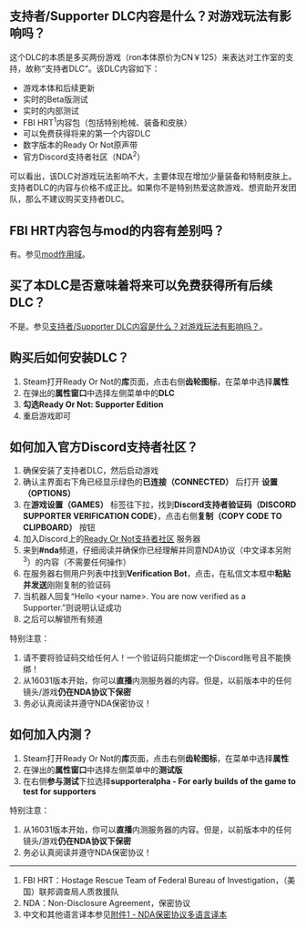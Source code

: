 ## 支持者/Supporter DLC内容是什么？对游戏玩法有影响吗？

这个DLC的本质是多买两份游戏（ron本体原价为CN￥125）来表达对工作室的支持，故称“支持者DLC”。该DLC内容如下：

* 游戏本体和后续更新
* 实时的Beta版测试
* 实时的内部测试
* FBI HRT<sup>1</sup>内容包（包括特别枪械、装备和皮肤）
* 可以免费获得将来的第一个内容DLC
* 数字版本的Ready Or Not原声带
* 官方Discord支持者社区（NDA<sup>2</sup>）

可以看出，该DLC对游戏玩法影响不大，主要体现在增加少量装备和特制皮肤上。支持者DLC的内容与价格不成正比。如果你不是特别热爱这款游戏、想资助开发团队，那么不建议购买支持者DLC。

## FBI HRT内容包与mod的内容有差别吗？

有。参见[mod作用域](5%20-%20mod.md)。

## 买了本DLC是否意味着将来可以免费获得所有后续DLC？

不是。参见[支持者/Supporter DLC内容是什么？对游戏玩法有影响吗？](2%20-%20DLC.md)。

## 购买后如何安装DLC？

1. Steam打开Ready Or Not的**库**页面，点击右侧**齿轮图标**，在菜单中选择**属性**
2. 在弹出的**属性窗口**中选择左侧菜单中的**DLC**
3. **勾选Ready Or Not: Supporter Edition**
4. 重启游戏即可

## 如何加入官方Discord支持者社区？

1. 确保安装了支持者DLC，然后启动游戏
2. 确认主界面右下角已经显示绿色的**已连接（CONNECTED）** 后打开 **设置（OPTIONS）**
3. 在**游戏设置（GAMES）** 标签往下拉，找到**Discord支持者验证码（DISCORD SUPPORTER VERIFICATION CODE）**，点击右侧**复制（COPY
   CODE TO CLIPBOARD）** 按钮
4. 加入Discord上的[Ready Or Not支持者社区](https://discord.gg/nwTC3r4)
   服务器
5. 来到<b>\#nda</b>频道，仔细阅读并确保你已经理解并同意NDA协议（中文译本另附<sup>3</sup>）的内容（不需要任何操作）
6. 在服务器右侧用户列表中找到**Verification Bot**，点击，在私信文本框中**粘贴并发送**刚刚复制的验证码
7. 当机器人回复“Hello \<your name\>. You are now verified as a Supporter.”则说明认证成功
8. 之后可以解锁所有频道

特别注意：

1. 请不要将验证码交给任何人！一个验证码只能绑定一个Discord账号且不能换绑！
2. 从16031版本开始，你可以**直播**内测服务器的内容。但是，以前版本中的任何镜头/游戏**仍在NDA协议下保密**
3. 务必认真阅读并遵守NDA保密协议！

## 如何加入内测？

1. Steam打开Ready Or Not的**库**页面，点击右侧**齿轮图标**，在菜单中选择**属性**
2. 在弹出的**属性窗口**中选择左侧菜单中的**测试版**
3. 在右侧**参与测试**下拉选择**supporteralpha - For early builds of the game to test for supporters**

特别注意：

1. 从16031版本开始，你可以**直播**内测服务器的内容。但是，以前版本中的任何镜头/游戏**仍在NDA协议下保密**
2. 务必认真阅读并遵守NDA保密协议！

---

1. FBI HRT：Hostage Rescue Team of Federal Bureau of Investigation，（美国）联邦调查局人质救援队
2. NDA：Non-Disclosure Agreement，保密协议
3. 中文和其他语言译本参见[附件1 - NDA保密协议多语言译本](附件1%20-%20NDA保密协议多语言译本.md)